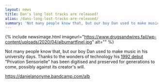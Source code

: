 ```yaml
---
layout: news
title: Dan's long lost tracks are released!
alias: /dans-long-lost-tracks-are-released/
summary: 'Not many people know that, but our boy Dan used to make music in his university days. Thanks to the wonders of technology his 1992 debut "Privation Sensorielle" has been digitised and preserved for generations to come, possibly against its creator''s will.'
---
```


{% include newsimage.html imageurl="https://www.drugsandwires.fail/wp-content/uploads/2020/04/albumartfinel.jpg" alt="" %}

Not many people know that, but our boy Dan used to make music in his university days. Thanks to the wonders of technology his [1992 debut](https://danielanonyme.bandcamp.com/album/privation-sensorielle) "Privation Sensorielle" has been digitised and preserved for generations to come, possibly against its creator's will.

[https://danielanonyme.bandcamp.com/alb ](https://danielanonyme.bandcamp.com/album/privation-sensorielle)

